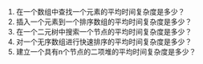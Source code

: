 

1. 在一个数组中查找一个元素的平均时间复杂度是多少？
2. 插入一个元素到一个排序数组的平均时间复杂度是多少？
3. 在一个二元树中搜索一个节点的平均时间复杂度是多少？
4. 对一个无序数组进行快速排序的平均时间复杂度是多少？
5. 建立一个具有n个节点的二项堆的平均时间复杂度是多少？
